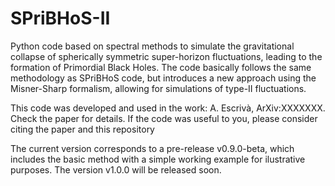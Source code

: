 # SPriBHoS-II 

Python code based on spectral methods to simulate the gravitational collapse of spherically symmetric super-horizon fluctuations, leading to the formation of Primordial Black Holes. 
The code basically follows the same methodology as SPriBHoS code, but introduces a new approach using the Misner-Sharp formalism, allowing for simulations of type-II fluctuations.

This code was developed and used in the work: A. Escrivà, ArXiv:XXXXXXX. Check the paper for details.
If the code was useful to you, please consider citing the paper and this repository

The current version corresponds to a pre-release v0.9.0-beta, which includes the basic method with a simple working example for ilustrative purposes. 
The version v1.0.0 will be released soon.
